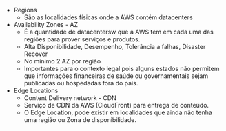 
* Regions
  * São as localidades físicas onde a AWS contém datacenters
* Availability Zones - AZ
  * É a quantidade de datacentersw que a AWS tem em cada uma das regiões para prover serviços e produtos.
  * Alta Disponibilidade, Desempenho, Tolerância a falhas, Disaster Recover
  * No mínimo 2 AZ por região
  * Importantes para o contexto legal pois alguns estados não permitem que informações financeiras de saúde ou governamentais sejam publicadas ou hospedadas fora do país.
* Edge Locations
  * Content Delivery network - CDN
  * Serviço de CDN da AWS (CloudFront) para entrega de conteúdo.
  * O Edge Location, pode existir em localidades que ainda não tenha uma região ou Zona de disponibilidade.

